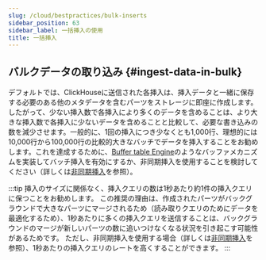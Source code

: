 ```yaml
---
slug: /cloud/bestpractices/bulk-inserts
sidebar_position: 63
sidebar_label: 一括挿入の使用
title: 一括挿入
---
```



## バルクデータの取り込み {#ingest-data-in-bulk}
デフォルトでは、ClickHouseに送信された各挿入は、挿入データと一緒に保存する必要のある他のメタデータを含むパーツをストレージに即座に作成します。
したがって、少ない挿入数で各挿入により多くのデータを含めることは、より大きな挿入数で各挿入に少ないデータを含めることと比較して、必要な書き込みの数を減少させます。一般的に、1回の挿入につき少なくとも1,000行、理想的には10,000行から100,000行の比較的大きなバッチでデータを挿入することをお勧めします。これを達成するために、[Buffer table Engine](/engines/table-engines/special/buffer.md)のようなバッファメカニズムを実装してバッチ挿入を有効にするか、非同期挿入を使用することを検討してください（詳しくは[非同期挿入](/cloud/bestpractices/asyncinserts.md)を参照）。

:::tip
挿入のサイズに関係なく、挿入クエリの数は1秒あたり約1件の挿入クエリに保つことをお勧めします。
この推奨の理由は、作成されたパーツがバックグラウンドで大きなパーツにマージされるため（読み取りクエリのためにデータを最適化するため）、1秒あたりに多くの挿入クエリを送信することは、バックグラウンドのマージが新しいパーツの数に追いつけなくなる状況を引き起こす可能性があるためです。
ただし、非同期挿入を使用する場合（詳しくは[非同期挿入](/cloud/bestpractices/asyncinserts.md)を参照）、1秒あたりの挿入クエリのレートを高くすることができます。
:::
